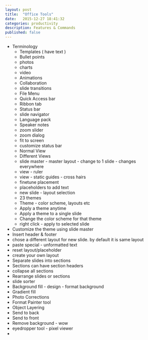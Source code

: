 ```yaml
---
layout: post
title:  "Office Tools"
date:   2015-12-27 18:41:32
categories: productivity
description: Features & Commands
published: false
---
```


* Terminology
  * Templates ( have text )
  * Bullet points
  * photos
  * charts
  * video
  * Animations
  * Collaboration
  * slide transitions
  * File Menu
  * Quick Access bar
  * Ribbon tab
  * Status bar
  * slide navigator
  * Language pack
  * Speaker notes
  * zoom slider
  * zoom dialog
  * fit to screen
  * customize status bar
  * Normal View
  * Different Views
  * slide master - master layout - change to 1 slide - changes everywhere
  * view - ruler
  * view - static guides - cross hairs
  * finetune placement
  * placeholders to add text
  * new slide - layout selection
  * 23 themes
  * Theme - color scheme, layouts etc
  * Apply a theme anytime
  * Apply a theme to a single slide
  * Change the color scheme for that theme
  * right click - apply to selected slide
* Customize the theme using slide master
* Insert header & footer
* chose a different layout for new slide. by default it is same layout
* paste special - unformatted text
* reset layout/placeholder
* create your own layout
* Separate slides into sections
* Sections can have section headers
* collapse all sections
* Rearrange slides or sections
* slide sorter 
* Background fill - design - format background
* Gradient fill
* Photo Corrections
* Format Painter tool
* Object Layering
* Send to back
* Send to front
* Remove background - wow
* eyedropper tool - pixel viewer
* 
